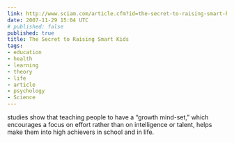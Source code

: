 ```yaml
---
link: http://www.sciam.com/article.cfm?id=the-secret-to-raising-smart-kids&print=true
date: 2007-11-29 15:04 UTC
# published: false
published: true
title: The Secret to Raising Smart Kids
tags:
- education
- health
- learning
- theory
- life
- article
- psychology
- Science
---
```


studies show that teaching people to have a “growth mind-set,” which encourages a focus on effort rather than on intelligence or talent, helps make them into high achievers in school and in life.
